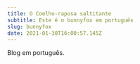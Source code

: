 ```yaml
---
title: O Coelho-raposa saltitante
subtitle: Este é o bunnyfox em português
slug: bunnyfox
date: 2021-01-30T16:00:57.145Z
---
```

Blog em português.